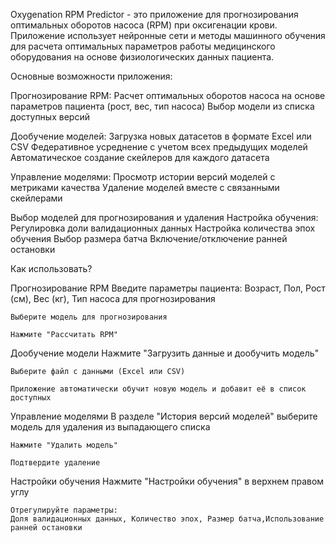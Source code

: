 Oxygenation RPM Predictor - это приложение для прогнозирования оптимальных оборотов насоса (RPM) при оксигенации крови. Приложение использует нейронные сети и методы машинного обучения для расчета оптимальных параметров работы медицинского оборудования на основе физиологических данных пациента.

Основные возможности приложения:

Прогнозирование RPM:
    Расчет оптимальных оборотов насоса на основе параметров пациента (рост, вес, тип насоса)
    Выбор модели из списка доступных версий

Дообучение моделей:
    Загрузка новых датасетов в формате Excel или CSV
    Федеративное усреднение с учетом всех предыдущих моделей
    Автоматическое создание скейлеров для каждого датасета

Управление моделями:
    Просмотр истории версий моделей с метриками качества
    Удаление моделей вместе с связанными скейлерами

Выбор моделей для прогнозирования и удаления
    Настройка обучения:
    Регулировка доли валидационных данных
    Настройка количества эпох обучения
    Выбор размера батча
    Включение/отключение ранней остановки

Как использовать?

Прогнозирование RPM
    Введите параметры пациента: 
    Возраст, Пол, Рост (см), Вес (кг), Тип насоса для прогнозирования

    Выберите модель для прогнозирования

    Нажмите "Рассчитать RPM"

Дообучение модели
    Нажмите "Загрузить данные и дообучить модель"

    Выберите файл с данными (Excel или CSV)

    Приложение автоматически обучит новую модель и добавит её в список доступных

Управление моделями
    В разделе "История версий моделей" выберите модель для удаления из выпадающего списка

    Нажмите "Удалить модель"

    Подтвердите удаление

Настройки обучения
    Нажмите "Настройки обучения" в верхнем правом углу

    Отрегулируйте параметры:
    Доля валидационных данных, Количество эпох, Размер батча,Использование ранней остановки
